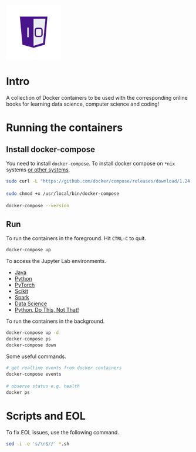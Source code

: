 ![One-Off Coder Logo](../logo.png "One-Off Coder")

# Intro

A collection of Docker containers to be used with the corresponding online books for learning data science, computer science and coding!

# Running the containers

## Install docker-compose

You need to install `docker-compose`. To install docker compose on `*nix` systems [or other systems](https://docs.docker.com/compose/install/).

```bash
sudo curl -L "https://github.com/docker/compose/releases/download/1.24.1/docker-compose-$(uname -s)-$(uname -m)" -o /usr/local/bin/docker-compose

sudo chmod +x /usr/local/bin/docker-compose

docker-compose --version
```

## Run

To run the containers in the foreground. Hit `CTRL-C` to quit.

```bash
docker-compose up
```

To access the Jupyter Lab environments.

* [Java](http://localhost:7770)
* [Python](http://localhost:7771)
* [PyTorch](http://localhost:7772)
* [Scikit](http://localhost:7773)
* [Spark](http://localhost:7774)
* [Data Science](http://localhost:7775)
* [Python, Do This, Not That!](http://localhost:7776)

To run the containers in the background.

```bash
docker-compose up -d 
docker-compose ps 
docker-compose down
```

Some useful commands.

```bash
# get realtime events from docker containers
docker-compose events

# observe status e.g. health
docker ps
```

# Scripts and EOL

To fix EOL issues, use the following command.

```bash
sed -i -e 's/\r$//' *.sh
```